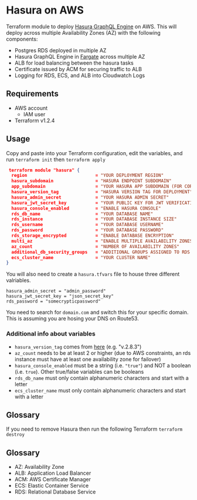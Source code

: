 # Hasura on AWS

Terraform module to deploy [Hasura GraphQL Engine](https://github.com/hasura/graphql-engine) on AWS. This will deploy
across multiple Availability Zones (AZ) with the following components:

- Postgres RDS deployed in multiple AZ
- Hasura GraphQL Engine in [Fargate](https://aws.amazon.com/fargate/) across multiple AZ
- ALB for load balancing between the hasura tasks
- Certificate issued by ACM for securing traffic to ALB
- Logging for RDS, ECS, and ALB into Cloudwatch Logs

## Requirements

- AWS account
  - IAM user
- Terraform v1.2.4

## Usage

Copy and paste into your Terraform configuration, edit the variables, and run `terraform init` then `terraform apply`

```json
 terraform module "hasura" {
  region                          = "YOUR DEPLOYMENT REGION"
  hasura_subdomain                = "HASURA ENDPOINT SUBDOMAIN"
  app_subdomain                   = "YOUR HASURA APP SUBDOMAIN (FOR CORS)"
  hasura_version_tag              = "HASURA VERSION TAG FOR DEPLOYMENT"
  hasura_admin_secret             = "YOUR HASURA ADMIN SECRET"
  hasura_jwt_secret_key           = "YOUR PUBLIC KEY FOR JWT VERIFICATION"
  hasura_console_enabled          = "ENABLE HASURA CONSOLE"
  rds_db_name                     = "YOUR DATABASE NAME"
  rds_instance                    = "YOUR DATABASE INSTANCE SIZE"
  rds_username                    = "YOUR DATABASE USERNAME"
  rds_password                    = "YOUR DATABASE PASSWORD"
  rds_storage_encrypted           = "ENABLE DATABASE ENCRYPTION"
  multi_az                        = "ENABLE MULTIPLE AVAILABILITY ZONES"
  az_count                        = "NUMBER OF AVAILABILITY ZONES"
  additional_db_security_groups   = "ADDITIONAL GROUPS ASSIGNED TO RDS INSTANCE"
  ecs_cluster_name                = "YOUR CLUSTER NAME"
}
```
You will also need to create a `hasura.tfvars` file to house three different valriables. 

```text
hasura_admin_secret = "admin_password"
hasura_jwt_secret_key = "json_secret_key"
rds_password = "somecrypticpassword"
```
You need to search for `domain.com` and switch this for your specific domain. This is assuming you are hosing your DNS on Route53.

### Additional info about variables

- `hasura_version_tag` comes from [here](https://hub.docker.com/r/hasura/graphql-engine/tags?page=1&ordering=last_updated) (e.g. "v.2.8.3")
- `az_count` needs to be at least 2 or higher (due to AWS constraints, an rds instance must have at least one availability zone for failover)
- `hasura_console_enabled` must be a string (i.e. `"true"`) and NOT a boolean (i.e. `true`). Other true/false variables can be booleans
- `rds_db_name` must only contain alphanumeric characters and start with a letter
- `ecs_cluster_name` must only contain alphanumeric characters and start with a letter

## Glossary

If you need to remove Hasura then run the following Terraform `terraform destroy`

## Glossary

- AZ: Availability Zone
- ALB: Application Load Balancer
- ACM: AWS Certificate Manager
- ECS: Elastic Container Service
- RDS: Relational Database Service
